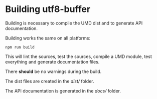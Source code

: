 # Building utf8-buffer

Building is necessary to compile the UMD dist and to generate API documentation.

Building works the same on all platforms:
```
npm run build
```
This will lint the sources, test the sources, compile a UMD module, test everything and generate documentation files.

There **should** be no warnings during the build.

The dist files are created in the *dist/* folder.

The API documentation is generated in the *docs/* folder.

